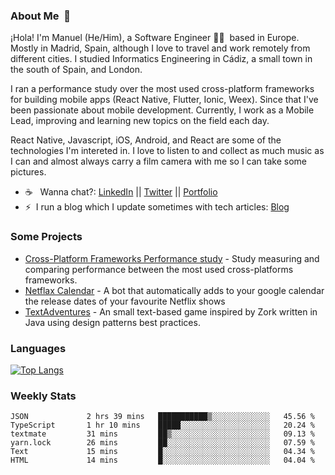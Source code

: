 ### About Me &nbsp;🐢

¡Hola! I'm Manuel (He/Him), a Software Engineer 👨‍💻 &nbsp;based in Europe. Mostly in Madrid, Spain, although I love to travel and work remotely from different cities. I studied Informatics Engineering in Cádiz, a small town in the south of Spain, and London. 

I ran a performance study over the most used cross-platform frameworks for building mobile apps (React Native, Flutter, Ionic, Weex). Since that I've been passionate about mobile development. Currently, I work as a Mobile Lead, improving and learning new topics on the field each day.

React Native, Javascript, iOS, Android, and React are some of the technologies I'm intereted in. I love to listen to and collect as much music as I can and almost always carry a film camera with me so I can take some pictures.

- ☕️ &nbsp; Wanna chat?: [LinkedIn](https://www.linkedin.com/in/manuelrdsg) || [Twitter](https://twitter.com/manuelrdsg) || [Portfolio](https://me.manuelrdsg.com)
- ⚡️&nbsp; I run a blog which I update sometimes with tech articles: [Blog](https://manuelrdsg.com)

### Some Projects

- [Cross-Platform Frameworks Performance study](https://rodin.uca.es/handle/10498/20951) - Study measuring and comparing performance between the most used cross-platforms frameworks.
- [Netflax Calendar](https://github.com/manuelrdsg/NetflaxCalendar) - A bot that automatically adds to your google calendar the release dates of your favourite Netflix shows
- [TextAdventures](https://github.com/manuelrdsg/TextAdventures) - An small text-based game inspired by Zork written in Java using design patterns best practices.

### Languages

[![Top Langs](https://github-readme-stats.vercel.app/api/top-langs/?username=manuelrdsg&layout=compact&langs_count=9&hide=html)](https://github.com/manuelrdsg)

### Weekly Stats

<!--START_SECTION:waka-->

```text
JSON             2 hrs 39 mins   ███████████▒░░░░░░░░░░░░░   45.56 %
TypeScript       1 hr 10 mins    █████░░░░░░░░░░░░░░░░░░░░   20.24 %
textmate         31 mins         ██▒░░░░░░░░░░░░░░░░░░░░░░   09.13 %
yarn.lock        26 mins         ██░░░░░░░░░░░░░░░░░░░░░░░   07.59 %
Text             15 mins         █░░░░░░░░░░░░░░░░░░░░░░░░   04.34 %
HTML             14 mins         █░░░░░░░░░░░░░░░░░░░░░░░░   04.04 %
```

<!--END_SECTION:waka-->
